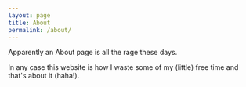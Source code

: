 ```yaml
---
layout: page
title: About
permalink: /about/
---
```


Apparently an About page is all the rage these days.

In any case this website is how I waste some of my (little) free time and that's about it (haha!).

